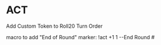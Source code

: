 # ACT
Add Custom Token to Roll20 Turn Order

macro to add "End of Round" marker:
!act +1 1 --End Round #
